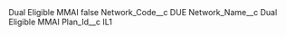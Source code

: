 <?xml version="1.0" encoding="UTF-8"?>
<CustomMetadata xmlns="http://soap.sforce.com/2006/04/metadata" xmlns:xsi="http://www.w3.org/2001/XMLSchema-instance" xmlns:xsd="http://www.w3.org/2001/XMLSchema">
    <label>Dual Eligible MMAI</label>
    <protected>false</protected>
    <values>
        <field>Network_Code__c</field>
        <value xsi:type="xsd:string">DUE</value>
    </values>
    <values>
        <field>Network_Name__c</field>
        <value xsi:type="xsd:string">Dual Eligible MMAI</value>
    </values>
    <values>
        <field>Plan_Id__c</field>
        <value xsi:type="xsd:string">IL1</value>
    </values>
</CustomMetadata>
